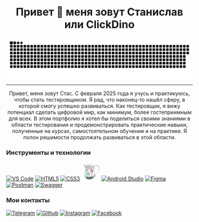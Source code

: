 <h1 align="center">Привет 👋 меня зовут Станислав или ClickDino</h1>

<p align="center">
 <img width="800" src="github-snake.svg" alt="snake"/>
</p>

---

<p align="center">Привет, меня зовут Стас. С февраля 2025 года я учусь и практикуюсь, чтобы стать тестировщиком. Я рад, что наконец-то нашёл сферу, в которой смогу успешно развиваться. Как тестировщик, я вижу потенциал сделать цифровой мир, как минимум, более гостеприимным для всех. В этом портфолио я хотел бы поделиться своими знаниями в области тестирования и продемонстрировать практические навыки, полученные на курсах, самостоятельном обучении и на практике. Я полон решимости продолжать развиваться в этой области.</p>


<h3 align="left">Инструменты и технологии</h3>

<p align="left">
<a href="https://code.visualstudio.com/" target="blank">
<img src="https://www.svgrepo.com/show/374171/vscode.svg" width="50" height="50" alt="VS Code"/></a>
<a href="https://developer.mozilla.org/en-US/docs/Glossary/HTML5" target="_blank" rel="noreferrer"><img src="https://www.svgrepo.com/show/452228/html-5.svg" width="50" height="50" alt="HTML5" /></a>
<a href="https://www.w3.org/TR/CSS/#css" target="_blank">
<img src="https://www.svgrepo.com/show/249755/css.svg" width="50" height="50" alt="CSS3" /></a>
<a href="https://www.charlesproxy.com/" target="_blank">
<img src="https://github.com/qajenna/qajenna/blob/main/icons/Charles.png" alt="Charles" width="50" height="50" /></a>
<a href="https://developer.android.com/studio" target="_blank">
<img src="https://img.icons8.com/?size=96&id=EgOU93v1DHjU&format=png" alt="Android Studio" width="50" height="50" /></a>
<a href="https://figma.com" target="_blank">
<img src="https://www.svgrepo.com/show/452202/figma.svg" alt="Figma" width="50" height="50"/></a>
<a href="https://www.postman.com/" target="_blank">
<img src="https://www.svgrepo.com/show/354202/postman-icon.svg" alt="Postman" width="50" height="50" /></a>
<a href="https://swagger.io/" target="_blank">
<img src="https://www.svgrepo.com/show/354420/swagger.svg" alt="Swagger" width="50" height="50" /></a>
</p>

<h3 align="left">Мои контакты</h3>

<p align="left"> 
<a href="https://t.me/dino_dollar" target="_blank"><img src="https://www.svgrepo.com/show/452115/telegram.svg" alt="Telegram" width="30" height="30"/></a>
<a href="https://www.github.com/ClickDino" target="_blank"><img src="https://img.icons8.com/?size=96&id=bVGqATNwfhYq&format=png" alt="Github" width="30" height="30"/></a>
<a href="http://www.instagram.com/chegodaev.stas" target="_blank"><img src="https://www.svgrepo.com/show/303154/instagram-2016-logo.svg" alt="Instagram" width="30" height="30"/></a>
<a href="https://www.facebook.com/chegodaev.stas" target="_blank"><img src="https://www.svgrepo.com/show/475647/facebook-color.svg" alt="Facebook" width="30" height="30"/></a>
</p>

